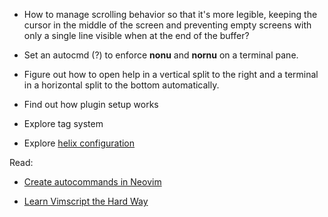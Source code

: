 -   How to manage scrolling behavior so that it's more legible, keeping the cursor in the middle of the screen and preventing empty screens with only a single line visible when at the end of the buffer?

-   Set an autocmd (?) to enforce **nonu** and **nornu** on a terminal pane.

-   Figure out how to open help in a vertical split to the right and a terminal in a horizontal split to the bottom automatically.

-   Find out how plugin setup works

-   Explore tag system

-   Explore [helix configuration](https://docs.helix-editor.com/configuration.html)

Read:

-   [Create autocommands in Neovim](https://andrewcourter.substack.com/p/create-autocommands-in-neovim)

-   [Learn Vimscript the Hard Way](https://learnvimscriptthehardway.stevelosh.com/chapters/12.html)

